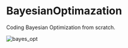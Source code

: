 # BayesianOptimazation
Coding Bayesian Optimization from scratch.

![bayes_opt](https://github.com/humahn/BayesianOptimazation/assets/64265676/ec3b9227-15ac-4b0c-befc-2b9a26fef31c)
